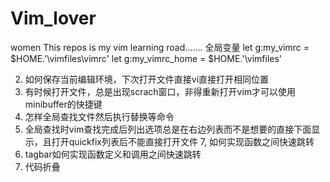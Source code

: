 # Vim_lover
women
This repos is my vim learning road.......
全局变量
    let g:my_vimrc = $HOME.'\vimfiles\vimrc'
    let g:my_vimrc_home = $HOME.'\vimfiles'

2. 如何保存当前编辑环境，下次打开文件直接vi直接打开相同位置
3. 有时候打开文件，总是出现scrach窗口，非得重新打开vim才可以使用minibuffer的快捷键
5. 怎样全局查找文件然后执行替换等命令
6. 全局查找时vim查找完成后列出选项总是在右边列表而不是想要的直接下面显示，且打开quickfix列表后不能直接打开文件
7, 如何实现函数之间快速跳转
8. tagbar如何实现函数定义和调用之间快速跳转
9. 代码折叠
